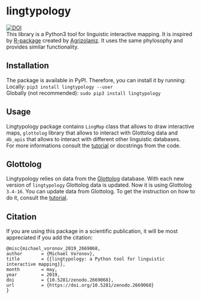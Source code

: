 # lingtypology
[![DOI](https://zenodo.org/badge/DOI/10.5281/zenodo.2669068.svg)](https://doi.org/10.5281/zenodo.2669068)  
This library is a Python3 tool for linguistic interactive mapping.
It is inspired by [R-package](https://github.com/ropensci/lingtypology) created by [Agrizolamz](https://github.com/agricolamz).
It uses the same phylosophy and provides similar functionality.  

## Installation
The package is available in PyPI.
Therefore, you can install it by running:  
Locally: `pip3 install lingtypology --user`  
Globally (not recommended): `sudo pip3 install lingtypology`

## Usage
Lingtypology package contains `LingMap` class that allows to draw interactive maps, `glottolog` library that allows to interact with Glottolog data and `db_apis` that allows to interact with different other linguistic databases.  
For more informations consult the [tutorial](https://oneadder.github.io/lingtypology/)
or docstrings from the code.

## Glottolog
Lingtypology relies on data from the [Glottolog](https://glottolog.org/glottolog/language) database.
With each new version of `lingtypology` Glottolog data is updated. Now it is using Glottolog `3.4-16`.
You can update data from Glottolog. To get the instruction on how to do it, consult the [tutorial](https://oneadder.github.io/lingtypology/glottolog#g_version).

## Citation
If you are using this package in a scientific publication, it will be most appreciated if you add the citation:
```
@misc{michael_voronov_2019_2669068,
author       = {Michael Voronov},
title        = {{lingtypology: a Python tool for linguistic interactive mapping}},
month        = may,
year         = 2019,
doi          = {10.5281/zenodo.2669068},
url          = {https://doi.org/10.5281/zenodo.2669068}
}
```
